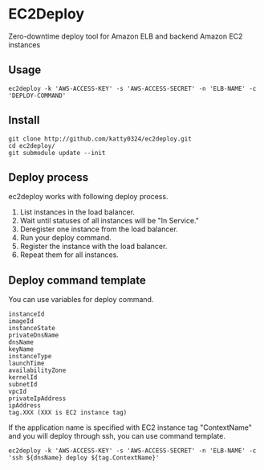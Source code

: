 EC2Deploy
=========

Zero-downtime deploy tool for Amazon ELB and backend Amazon EC2 instances

## Usage

```shell
ec2deploy -k 'AWS-ACCESS-KEY' -s 'AWS-ACCESS-SECRET' -n 'ELB-NAME' -c 'DEPLOY-COMMAND'
```

## Install

```shell
git clone http://github.com/katty0324/ec2deploy.git
cd ec2deploy/
git submodule update --init
```

## Deploy process

ec2deploy works with following deploy process.

1. List instances in the load balancer.
2. Wait until statuses of all instances will be "In Service."
3. Deregister one instance from the load balancer.
4. Run your deploy command.
5. Register the instance with the load balancer.
6. Repeat them for all instances.

## Deploy command template

You can use variables for deploy command.

```
instanceId
imageId
instanceState
privateDnsName
dnsName
keyName
instanceType
launchTime
availabilityZone
kernelId
subnetId
vpcId
privateIpAddress
ipAddress
tag.XXX (XXX is EC2 instance tag)
```

If the application name is specified with EC2 instance tag "ContextName" and you will deploy through ssh, you can use command template. 

```shell
ec2deploy -k 'AWS-ACCESS-KEY' -s 'AWS-ACCESS-SECRET' -n 'ELB-NAME' -c 'ssh ${dnsName} deploy ${tag.ContextName}'
```

